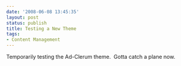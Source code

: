 ```yaml
---
date: '2008-06-08 13:45:35'
layout: post
status: publish
title: Testing a New Theme
tags:
- Content Management
---
```


Temporarily testing the Ad-Clerum theme.  Gotta catch a plane now.
